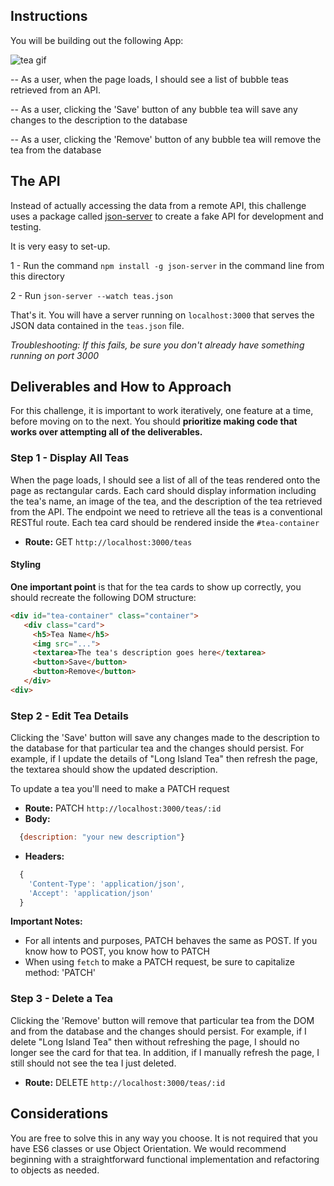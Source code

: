 ## Instructions

You will be building out the following App:

![tea gif](https://media.giphy.com/media/2ysuO2LHHM6rXTMvGj/giphy.gif)


-- As a user, when the page loads, I should see a list of bubble teas retrieved from an API.

-- As a user, clicking the 'Save' button of any bubble tea will save any changes to the description to the database

-- As a user, clicking the 'Remove' button of any bubble tea will remove the tea from the database


## The API

Instead of actually accessing the data from a remote API, this challenge uses a package called [json-server](https://github.com/typicode/json-server) to create a fake API for development and testing.

It is very easy to set-up.

1 - Run the command `npm install -g json-server` in the command line from this directory

2 - Run `json-server --watch teas.json`

That's it. You will have a server running on `localhost:3000` that serves the JSON data contained in the `teas.json` file.

*Troubleshooting: If this fails, be sure you don't already have something running on port 3000*

## Deliverables and How to Approach

For this challenge, it is important to work iteratively, one feature at a time, before moving on to the next. You should **prioritize making code that works over attempting all of the deliverables.**

### Step 1 - Display All Teas

When the page loads, I should see a list of all of the teas rendered onto the page as rectangular cards. Each card should display information including the tea's name, an image of the tea, and the description of the tea retrieved from the API. The endpoint we need to retrieve all the teas is a conventional RESTful route. Each tea card should be rendered inside the `#tea-container`

* **Route:** GET `http://localhost:3000/teas`

#### Styling

**One important point** is that for the tea cards to show up correctly, you should recreate the following DOM structure:

```html
<div id="tea-container" class="container">
   <div class="card">
     <h5>Tea Name</h5>
     <img src="...">
     <textarea>The tea's description goes here</textarea>
     <button>Save</button>
     <button>Remove</button>
   </div>
<div>
```


### Step 2 - Edit Tea Details

Clicking the 'Save' button will save any changes made to the description to the database for that particular tea and the changes should persist. For example, if I update the details of "Long Island Tea" then refresh the page, the textarea should show the updated description.

To update a tea you'll need to make a PATCH request
* **Route:** PATCH `http://localhost:3000/teas/:id`
* **Body:**
```js
  {description: "your new description"}
```
* **Headers:**
```js
  {
    'Content-Type': 'application/json',
    'Accept': 'application/json'
  }
  ```

  **Important Notes:**
  * For all intents and purposes, PATCH behaves the same as POST. If you know how to POST, you know how to PATCH
  * When using `fetch` to make a PATCH request, be sure to capitalize method: 'PATCH'


### Step 3 - Delete a Tea

Clicking the 'Remove' button will remove that particular tea from the DOM and from the database and the changes should persist. For example, if I delete "Long Island Tea" then without refreshing the page, I should no longer see the card for that tea. In addition, if I manually refresh the page, I still should not see the tea I just deleted.

* **Route:** DELETE `http://localhost:3000/teas/:id`

## Considerations

You are free to solve this in any way you choose. It is not required that you have ES6 classes or use Object Orientation. We would recommend beginning with a straightforward functional implementation and refactoring to objects as needed.
